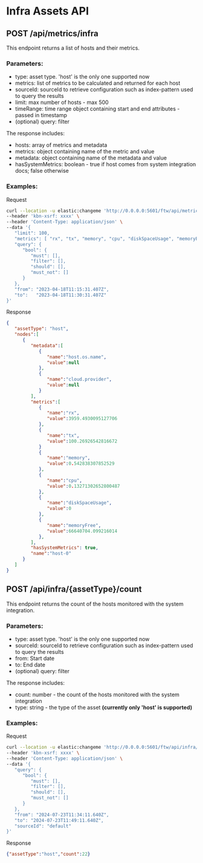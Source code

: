# Infra Assets API

## **POST /api/metrics/infra**

This endpoint returns a list of hosts and their metrics.

### Parameters:

- type: asset type. 'host' is the only one supported now
- metrics: list of metrics to be calculated and returned for each host
- sourceId: sourceId to retrieve configuration such as index-pattern used to query the results
- limit: max number of hosts - max 500
- timeRange: time range object containing start and end attributes - passed in timestamp
- (optional) query: filter

The response includes:

- hosts: array of metrics and metadata
- metrics: object containing name of the metric and value
- metadata: object containing name of the metadata and value
- hasSystemMetrics: boolean - true if host comes from system integration docs; false otherwise

### Examples:

Request

```bash
curl --location -u elastic:changeme 'http://0.0.0.0:5601/ftw/api/metrics/infra/host' \
--header 'kbn-xsrf: xxxx' \
--header 'Content-Type: application/json' \
--data '{
   "limit": 100,
   "metrics": [ "rx", "tx", "memory", "cpu", "diskSpaceUsage", "memoryFree"],
   "query": {
      "bool": {
         "must": [],
         "filter": [],
         "should": [],
         "must_not": []
      }
   },
   "from": "2023-04-18T11:15:31.407Z",
   "to":   "2023-04-18T11:30:31.407Z"
}'
```

Response

```json
{
   "assetType": "host",
   "nodes":[
      {
         "metadata":[
            {
               "name":"host.os.name",
               "value":null
            },
            {
               "name":"cloud.provider",
               "value":null
            }
         ],
         "metrics":[
            {
               "name":"rx",
               "value":3959.4930095127706
            },
            {
               "name":"tx",
               "value":100.26926542816672
            }
            {
               "name":"memory",
               "value":0.542838307852529
            },
            {
               "name":"cpu",
               "value":0.13271302652800487
            },
            {
               "name":"diskSpaceUsage",
               "value":0
            },
            {
               "name":"memoryFree",
               "value":66640704.099216014
            },
         ],
         "hasSystemMetrics": true,
         "name":"host-0"
      }
   ]
}
```

## **POST /api/infra/{assetType}/count**

This endpoint returns the count of the hosts monitored with the system integration.

### Parameters:

- type: asset type. 'host' is the only one supported now
- sourceId: sourceId to retrieve configuration such as index-pattern used to query the results
- from: Start date
- to: End date
- (optional) query: filter

The response includes:

- count: number - the count of the hosts monitored with the system integration 
- type: string - the type of the asset **(currently only 'host' is supported)**

### Examples:

Request

```bash
curl --location -u elastic:changeme 'http://0.0.0.0:5601/ftw/api/infra/host/count' \
--header 'kbn-xsrf: xxxx' \
--header 'Content-Type: application/json' \
--data '{
   "query": {
      "bool": {
         "must": [],
         "filter": [],
         "should": [],
         "must_not": []
      }
   },
   "from": "2024-07-23T11:34:11.640Z",
   "to": "2024-07-23T11:49:11.640Z",
   "sourceId": "default"
}'
```

Response

```json
{"assetType":"host","count":22}
```